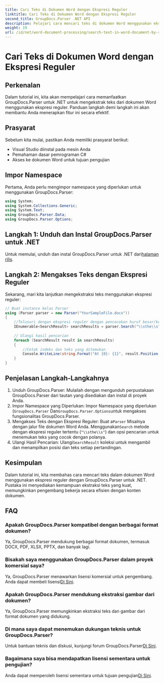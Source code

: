 ```yaml
---
title: Cari Teks di Dokumen Word dengan Ekspresi Reguler
linktitle: Cari Teks di Dokumen Word dengan Ekspresi Reguler
second_title: GroupDocs.Parser .NET API
description: Pelajari cara mencari teks di dokumen Word menggunakan ekspresi reguler dengan GroupDocs.Parser untuk .NET. Ekstrak konten tertentu secara efisien.
weight: 19
url: /id/net/word-document-processing/search-text-in-word-document-by-regular-expression/
---
```


# Cari Teks di Dokumen Word dengan Ekspresi Reguler

## Perkenalan
Dalam tutorial ini, kita akan mempelajari cara memanfaatkan GroupDocs.Parser untuk .NET untuk mengekstrak teks dari dokumen Word menggunakan ekspresi reguler. Panduan langkah demi langkah ini akan membantu Anda menerapkan fitur ini secara efektif.
## Prasyarat
Sebelum kita mulai, pastikan Anda memiliki prasyarat berikut:
- Visual Studio diinstal pada mesin Anda
- Pemahaman dasar pemrograman C#
- Akses ke dokumen Word untuk tujuan pengujian

## Impor Namespace
Pertama, Anda perlu mengimpor namespace yang diperlukan untuk menggunakan GroupDocs.Parser:
```csharp
using System;
using System.Collections.Generic;
using System.Text;
using GroupDocs.Parser.Data;
using GroupDocs.Parser.Options;
```
## Langkah 1: Unduh dan Instal GroupDocs.Parser untuk .NET
 Untuk memulai, unduh dan instal GroupDocs.Parser untuk .NET dari[halaman rilis](https://releases.groupdocs.com/parser/net/).
## Langkah 2: Mengakses Teks dengan Ekspresi Reguler
Sekarang, mari kita lanjutkan mengekstraksi teks menggunakan ekspresi reguler:
```csharp
// Buat instance kelas Parser
using (Parser parser = new Parser("YourSampleFile.docx"))
{
    //Telusuri dengan ekspresi reguler dengan pencocokan huruf besar/kecil
    IEnumerable<SearchResult> searchResults = parser.Search("\\sthe\\s", new SearchOptions(true, false, true));
    
    // Ulangi hasil pencarian
    foreach (SearchResult result in searchResults)
    {
        //Cetak indeks dan teks yang ditemukan
        Console.WriteLine(string.Format("At {0}: {1}", result.Position, result.Text));
    }
}
```
## Penjelasan Langkah-Langkahnya
1. Unduh GroupDocs.Parser: Mulailah dengan mengunduh perpustakaan GroupDocs.Parser dari tautan yang disediakan dan instal di proyek Anda.
2. Impor Namespace yang Diperlukan: Impor Namespace yang diperlukan (`GroupDocs.Parser` Dan`GroupDocs.Parser.Options`untuk mengakses fungsionalitas GroupDocs.Parser.
3.  Mengakses Teks dengan Ekspresi Reguler: Buat a`Parser` Misalnya dengan jalur file dokumen Word Anda. Menggunakan`Search` metode dengan ekspresi reguler tertentu (`"\\sthe\\s"`) dan opsi pencarian untuk menemukan teks yang cocok dengan polanya.
4.  Ulangi Hasil Pencarian: Ulangi`SearchResult` koleksi untuk mengambil dan menampilkan posisi dan teks setiap pertandingan.

## Kesimpulan
Dalam tutorial ini, kita membahas cara mencari teks dalam dokumen Word menggunakan ekspresi reguler dengan GroupDocs.Parser untuk .NET. Pustaka ini menyediakan kemampuan ekstraksi teks yang kuat, memungkinkan pengembang bekerja secara efisien dengan konten dokumen.

## FAQ
### Apakah GroupDocs.Parser kompatibel dengan berbagai format dokumen?
Ya, GroupDocs.Parser mendukung berbagai format dokumen, termasuk DOCX, PDF, XLSX, PPTX, dan banyak lagi.
### Bisakah saya menggunakan GroupDocs.Parser dalam proyek komersial saya?
 Ya, GroupDocs.Parser menawarkan lisensi komersial untuk pengembang. Anda dapat membeli lisensi[Di Sini](https://purchase.groupdocs.com/buy).
### Apakah GroupDocs.Parser mendukung ekstraksi gambar dari dokumen?
Ya, GroupDocs.Parser memungkinkan ekstraksi teks dan gambar dari format dokumen yang didukung.
### Di mana saya dapat menemukan dukungan teknis untuk GroupDocs.Parser?
 Untuk bantuan teknis dan diskusi, kunjungi forum GroupDocs.Parser[Di Sini](https://forum.groupdocs.com/c/parser/17).
### Bagaimana saya bisa mendapatkan lisensi sementara untuk pengujian?
 Anda dapat memperoleh lisensi sementara untuk tujuan pengujian[Di Sini](https://purchase.groupdocs.com/temporary-license/).